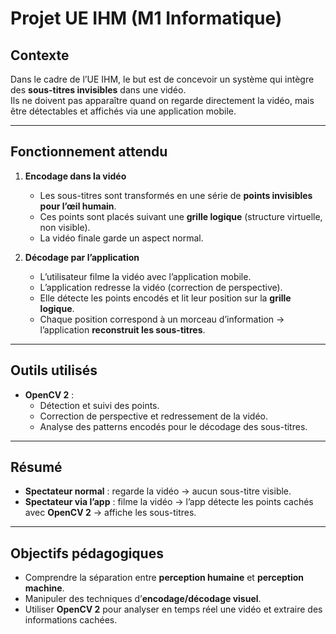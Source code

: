 # Projet UE IHM (M1 Informatique)

## Contexte
Dans le cadre de l’UE IHM, le but est de concevoir un système qui intègre des **sous-titres invisibles** dans une vidéo.  
Ils ne doivent pas apparaître quand on regarde directement la vidéo, mais être détectables et affichés via une application mobile.

---

## Fonctionnement attendu
1. **Encodage dans la vidéo**
   - Les sous-titres sont transformés en une série de **points invisibles pour l’œil humain**.
   - Ces points sont placés suivant une **grille logique** (structure virtuelle, non visible).
   - La vidéo finale garde un aspect normal.

2. **Décodage par l’application**
   - L’utilisateur filme la vidéo avec l’application mobile.
   - L’application redresse la vidéo (correction de perspective).
   - Elle détecte les points encodés et lit leur position sur la **grille logique**.
   - Chaque position correspond à un morceau d’information → l’application **reconstruit les sous-titres**.

---

## Outils utilisés
- **OpenCV 2** :  
  - Détection et suivi des points.  
  - Correction de perspective et redressement de la vidéo.  
  - Analyse des patterns encodés pour le décodage des sous-titres.  

---

## Résumé
- **Spectateur normal** : regarde la vidéo → aucun sous-titre visible.  
- **Spectateur via l’app** : filme la vidéo → l’app détecte les points cachés avec **OpenCV 2** → affiche les sous-titres.  

---

## Objectifs pédagogiques
- Comprendre la séparation entre **perception humaine** et **perception machine**.  
- Manipuler des techniques d’**encodage/décodage visuel**.  
- Utiliser **OpenCV 2** pour analyser en temps réel une vidéo et extraire des informations cachées.  
